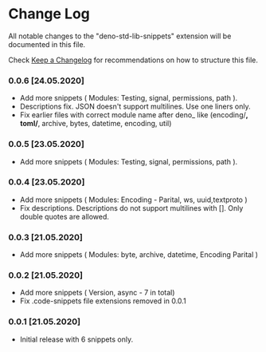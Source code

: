 # Change Log

All notable changes to the "deno-std-lib-snippets" extension will be documented in this file.

Check [Keep a Changelog](http://keepachangelog.com/) for recommendations on how to structure this file.

### 0.0.6 [24.05.2020]

- Add more snippets ( Modules: Testing, signal, permissions, path ).
- Descriptions fix. JSON doesn't support multilines. Use one liners only.
- Fix earlier files with correct module name after deno_ like (encoding/**, toml/**, archive, bytes, datetime, encoding, util)

### 0.0.5 [23.05.2020]

- Add more snippets ( Modules: Testing, signal, permissions, path ).

### 0.0.4 [23.05.2020]

- Add more snippets ( Modules: Encoding - Parital, ws, uuid,textproto )
- Fix descriptions. Descriptions do not support multilines with []. Only double quotes are allowed.

### 0.0.3 [21.05.2020]

- Add more snippets ( Modules: byte, archive, datetime, Encoding Parital )

### 0.0.2 [21.05.2020]

- Add more snippets ( Version, async - 7 in total)
- Fix .code-snippets file extensions removed in 0.0.1

### 0.0.1 [21.05.2020]

- Initial release with 6 snippets only.